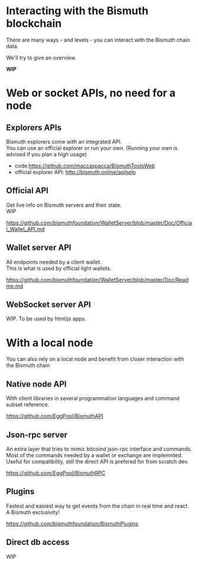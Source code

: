 # Interacting with the Bismuth blockchain

There are many ways - and levels - you can interact with the Bismuth chain data.

We'll try to give an overview.

__WIP__

# Web or socket APIs, no need for a node

## Explorers APIs

Bismuth explorers come with an integrated API.  
You can use an official explorer or run your own. (Running your own is advised if you plan a high usage)

- code:https://github.com/maccaspacca/BismuthToolsWeb
- official explorer API: http://bismuth.online/apihelp

## Official API

Get live info on Bismuth servers and their state.  
WIP

https://github.com/bismuthfoundation/WalletServer/blob/master/Doc/Official_Wallet_API.md

## Wallet server API

All endpoints needed by a client wallet.  
This is what is used by official light wallets.

https://github.com/bismuthfoundation/WalletServer/blob/master/Doc/Readme.md

## WebSocket server API

WIP. To be used by html/js apps.

# With a local node

You can also rely on a local node and benefit from closer interaction with the Bismuth chain

## Native node API

With client libraries in several programmation languages and command subset reference.

https://github.com/EggPool/BismuthAPI

## Json-rpc server

An extra layer that tries to mimic bitcoind json-rpc interface and commands.  
Most of the commands needed by a wallet or exchange are implemnted.  
Useful for compatibility, still the direct API is prefered for from scratch dev.

https://github.com/EggPool/BismuthRPC

## Plugins

Fastest and easiest way to get events from the chain in real time and react.  
A Bismuth exclusivity!

https://github.com/bismuthfoundation/BismuthPlugins

## Direct db access

WIP
